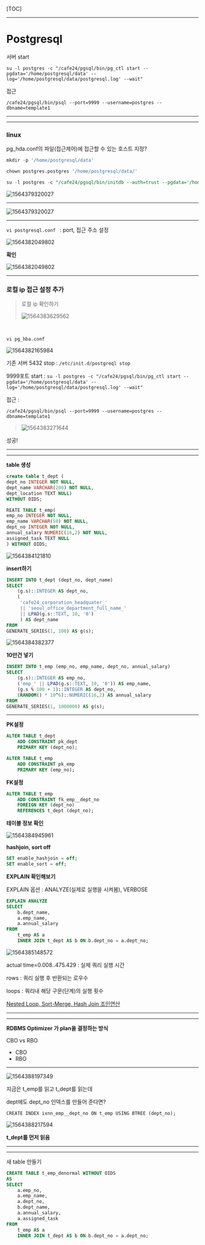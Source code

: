 [TOC]

---

# Postgresql

서버 start 

`su -l postgres -c "/cafe24/pgsql/bin/pg_ctl start --pgdata='/home/postgresql/data' --log='/home/postgresql/data/postgresql.log' --wait"`



접근 

`/cafe24/pgsql/bin/psql --port=9999 --username=postgres --dbname=template1`

---



---

### linux

pg_hda.conf의 파일(접근제어)에 접근할 수 있는 호스트 지정?

```sql
mkdir -p '/home/postgresql/data'

chown postgres.postgres '/home/postgresql/data/'

su -l postgres -c "/cafe24/pgsql/bin/initdb --auth=trust --pgdata='/home/postgresql/data' --encoding=UTF8 --locale=C"
```



![1564379320027](assets/1564379320027.png)

---

![1564379320027](assets/1564379660421.png)

---

`vi postgresql.conf ` : port, 접근 주소 설정

![1564382049802](assets/1564379925075.png)

**확인**

![1564382049802](assets/1564379998686.png)

---



### 로컬 ip 접근 설정 추가

> 로컬 ip 확인하기
>
> ![1564383629562](assets/1564383629562.png)

<br>

` vi pg_hba.conf `

![1564382165984](assets/1564382165984.png)



기존 서버 5432 stop : `/etc/init.d/postgreql stop`



9999포트 start : `su -l postgres -c "/cafe24/pgsql/bin/pg_ctl start --pgdata='/home/postgresql/data' --log='/home/postgresql/data/postgresql.log' --wait"`



접근 : 

`/cafe24/pgsql/bin/psql --port=9999 --username=postgres --dbname=template1`

> ![1564383271644](assets/1564383271644.png)

성공! 



---



---

**table 생성**

```sql
create table t_dept (
dept_no INTEGER NOT NULL,
dept_name VARCHAR(200) NOT NULL,
dept_location TEXT NULL)
WITHOUT OIDS;

REATE TABLE t_emp(
emp_no INTEGER NOT NULL,
emp_name VARCHAR(50) NOT NULL,
dept_no INTEGER NOT NULL,
annual_salary NUMERIC(16,2) NOT NULL,
assigned_task TEXT NULL
) WITHOUT OIDS;
```

![1564384121810](assets/1564384121810.png)



**insert하기**

```sql
INSERT INTO t_dept (dept_no, dept_name)
SELECT 
    (g.s)::INTEGER AS dept_no,
    (
     'cafe24_corporation_headquater_'
     || 'seoul_office_department_full_name_'
     || LPAD(g.s::TEXT, 10, '0')
     ) AS dept_name
FROM
GENERATE_SERIES(1, 100) AS g(s);
```

![1564384382377](assets/1564384382377.png)

**10만건 넣기**

```sql
INSERT INTO t_emp (emp_no, emp_name, dept_no, annual_salary)
SELECT 
	(g.s)::INTEGER AS emp_no,
	('emp_' || LPAD(g.s::TEXT, 10, '0')) AS emp_name,
	(g.s % 100 + 1)::INTEGER AS dept_no,
	(RANDOM() * 10^6)::NUMERIC(16,2) AS annual_salary
FROM
GENERATE_SERIES(1, 1000000) AS g(s);
```

---

**PK설정**

```sql
ALTER TABLE t_dept
	ADD CONSTRAINT pk_dept
	PRIMARY KEY (dept_no);
```

```sql
ALTER TABLE t_emp
	ADD CONSTRAINT pk_emp
	PRIMARY KEY (emp_no);
```



**FK설정**

```sql
ALTER TABLE t_emp
	ADD CONSTRAINT fk_emp__dept_no
	FOREIGN KEY (dept_no)
	REFERENCES t_dept (dept_no);
```



**테이블 정보 확인**

![1564384945961](assets/1564384945961.png)



**hashjoin, sort off**

```sql
SET enable_hashjoin = off;
SET enable_sort = off;
```



**EXPLAIN 확인해보기**

EXPLAIN 옵션 : ANALYZE(실제로 실행을 시켜봄), VERBOSE

```sql
EXPLAIN ANALYZE
SELECT
	b.dept_name,
	a.emp_name,
	a.annual_salary
FROM
	t_emp AS a
	INNER JOIN t_dept AS b ON b.dept_no = a.dept_no;
```

![1564385148572](assets/1564385148572.png)

actual time=0.008..475.429  : 실제 쿼리 실행 시간

rows : 쿼리 실행 후 반환되는 로우수

loops : 쿼리내 해당 구문(단계)의 실행 횟수  

[Nested Loop, Sort-Merge, Hash Join 조인연산](https://needjarvis.tistory.com/162)

---



---

**RDBMS Optimizer 가 plan을 결정하는 방식**

CBO vs RBO

- CBO
- RBO

---

![1564388197349](assets/1564388197349.png)

지금은 t_emp를 읽고 t_dept를 읽는데

 dept에도 dept_no 인덱스를 만들어 준다면?

`CREATE INDEX ixnn_emp__dept_no ON t_emp USING BTREE (dept_no);`

![1564388217594](assets/1564388217594.png)

**t_dept를 먼저 읽음**

---



---

새 table 만들기

```sql
CREATE TABLE t_emp_denormal WITHOUT OIDS
AS
SELECT 
    a.emp_no,
    a.emp_name,
    a.dept_no,
    b.dept_name,
    a.annual_salary,
    a.assigned_task
FROM
    t_emp AS a
    INNER JOIN t_dept AS b ON b.dept_no = a.dept_no;
	
```





























